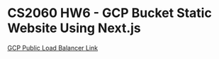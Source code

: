# CS2060 HW6 - GCP Bucket Static Website Using Next.js
[GCP Public Load Balancer Link](https://35.211.120.229:443)
